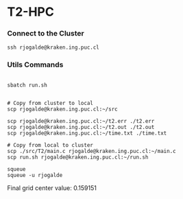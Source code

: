 # T2-HPC

### Connect to the Cluster
```shell
ssh rjogalde@kraken.ing.puc.cl
```

### Utils Commands
```shell

sbatch run.sh


# Copy from cluster to local
scp rjogalde@kraken.ing.puc.cl:~/src

scp rjogalde@kraken.ing.puc.cl:~/t2.err ./t2.err
scp rjogalde@kraken.ing.puc.cl:~/t2.out ./t2.out
scp rjogalde@kraken.ing.puc.cl:~/time.txt ./time.txt

# Copy from local to cluster
scp ./src/T2/main.c rjogalde@kraken.ing.puc.cl:~/main.c
scp run.sh rjogalde@kraken.ing.puc.cl:~/run.sh

squeue
squeue -u rjogalde
```

Final grid center value: 0.159151